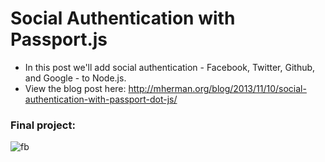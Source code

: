 # Social Authentication with Passport.js

- In this post we'll add social authentication - Facebook, Twitter, Github, and Google - to Node.js. 
- View the blog post here: http://mherman.org/blog/2013/11/10/social-authentication-with-passport-dot-js/

### Final project:

![fb](https://raw.github.com/mjhea0/passport-examples/master/public/img/final.png)


